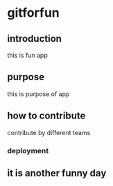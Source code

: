 # gitforfun


## introduction
this is fun app
## purpose

this is purpose of app

## how to contribute
contribute by different teams

### deployment

## it is another funny day